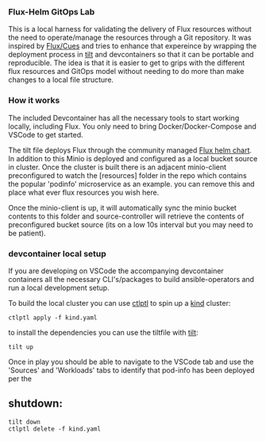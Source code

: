 ### Flux-Helm GitOps Lab

This is a local harness for validating the delivery of Flux resources without the need to operate/manage the resources through a Git repository. It was inspired by [Flux/Cues](https://github.com/fluxcd/cues/tree/main/tools/install) and tries to enhance that expereince by wrapping the deployment process in [tilt](https://tilt.dev) and devcontainers so that it can be portable and reproducible. The idea is that it is easier to get to grips with the different flux resources and GitOps model without needing to do more than make changes to a local file structure.

### How it works
The included Devcontainer has all the necessary tools to start working locally, including Flux. You only need to bring Docker/Docker-Compose and VSCode to get started.

The tilt file deploys Flux through the community managed [Flux helm chart](https://github.com/fluxcd-community/helm-charts). In addition to this Minio is deployed and configured as a local bucket source in cluster. Once the cluster is built there is an adjacent minio-client preconfigured to watch the [resources] folder in the repo which contains the popular 'podinfo' microservice as an example. you can remove this and place what ever flux resources you wish here.

Once the minio-client is up, it will automatically sync the minio bucket contents to this folder and source-controller will retrieve the contents of preconfigured bucket source (its on a low 10s interval but you may need to be patient).

### devcontainer local setup

If you are developing on VSCode the accompanying devcontainer containers all the necessary CLI's/packages to build ansible-operators and run a local development setup.

To build the local cluster you can use [ctlptl](https://github.com/tilt-dev/ctlptl) to spin up  a [kind](https://kind.sigs.k8s.io) cluster:
```
ctlptl apply -f kind.yaml
```
to install the dependencies you can use the tiltfile with [tilt](https://tilt.dev):
```
tilt up
```

Once in play you should be able to navigate to the VSCode tab and use the 'Sources' and 'Workloads' tabs to identify that pod-info has been deployed per the 

## shutdown:
```
tilt down
ctlptl delete -f kind.yaml
```



